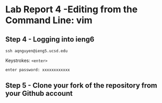 # Lab Report 4 -Editing from the Command Line: vim

## Step 4 -  Logging into ieng6 

```
ssh aqnguyen@ieng5.ucsd.edu 
```
Keystrokes:
`<enter>`
```
enter password: xxxxxxxxxxxx
```


## Step 5 - Clone your fork of the repository from your Github account
